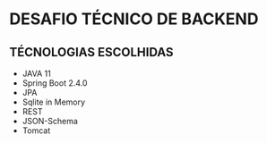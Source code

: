 
# DESAFIO TÉCNICO DE BACKEND

## TÉCNOLOGIAS ESCOLHIDAS

- JAVA 11
- Spring Boot 2.4.0
- JPA
- Sqlite in Memory
- REST
- JSON-Schema
- Tomcat
